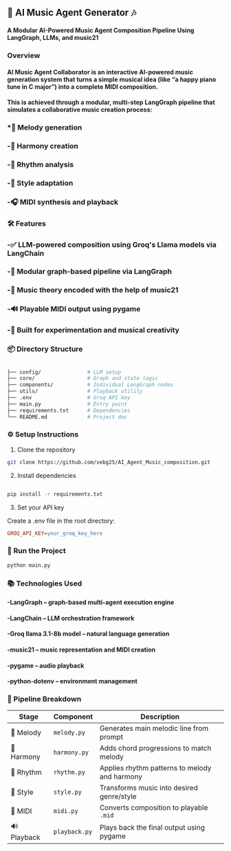 ## 🎼 AI Music Agent Generator 🎶
#### A Modular AI-Powered Music Agent Composition Pipeline Using LangGraph, LLMs, and music21

### Overview
#### AI Music Agent Collaborator is an interactive AI-powered music generation system that turns a simple musical idea (like “a happy piano tune in C major”) into a complete MIDI composition.

#### This is achieved through a modular, multi-step LangGraph pipeline that simulates a collaborative music creation process:

### *🧠 Melody generation
         
### -🎹 Harmony creation

### -🥁 Rhythm analysis

### -🎼 Style adaptation

### -🎧 MIDI synthesis and playback

### 🛠 Features
### -✅ LLM-powered composition using Groq's Llama models via LangChain

### -🧩 Modular graph-based pipeline via LangGraph

### -🎵 Music theory encoded with the help of music21

### -🔊 Playable MIDI output using pygame

### -🌱 Built for experimentation and musical creativity

### 📦 Directory Structure
```bash

├── config/               # LLM setup
├── core/                 # Graph and state logic
├── components/           # Individual LangGraph nodes
├── utils/                # Playback utility
├── .env                  # Groq API key
├── main.py               # Entry point
├── requirements.txt      # Dependencies
└── README.md             # Project doc
```
### ⚙️ Setup Instructions
1. Clone the repository
```bash
git clone https://github.com/vebg25/AI_Agent_Music_composition.git
```

2. Install dependencies
```bash

pip install -r requirements.txt

```
3. Set your API key

Create a .env file in the root directory:

```ini
GROQ_API_KEY=your_groq_key_here
```
### 🚀 Run the Project
```bash
python main.py
```

### 📚 Technologies Used
#### -LangGraph – graph-based multi-agent execution engine

#### -LangChain – LLM orchestration framework

#### -Groq llama 3.1-8b model – natural language generation

#### -music21 – music representation and MIDI creation

#### -pygame – audio playback

#### -python-dotenv – environment management

### 🔄 Pipeline Breakdown

| Stage       | Component     | Description                                   |
| ----------- | ------------- | --------------------------------------------- |
| 🎼 Melody   | `melody.py`   | Generates main melodic line from prompt       |
| 🎹 Harmony  | `harmony.py`  | Adds chord progressions to match melody       |
| 🥁 Rhythm   | `rhythm.py`   | Applies rhythm patterns to melody and harmony |
| 🎻 Style    | `style.py`    | Transforms music into desired genre/style     |
| 🧾 MIDI     | `midi.py`     | Converts composition to playable `.mid`       |
| 🔊 Playback | `playback.py` | Plays back the final output using pygame      |
